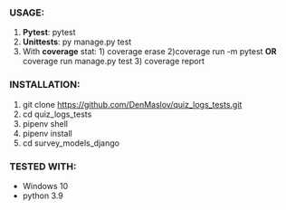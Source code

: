 ### USAGE:
1. **Pytest**: pytest
2. **Unittests**: py manage.py test
3. With **coverage** stat: 1) coverage erase 2)coverage run -m pytest **OR** coverage run manage.py test 3) coverage report

### INSTALLATION:
1. git clone https://github.com/DenMaslov/quiz_logs_tests.git
2. cd quiz_logs_tests
3. pipenv shell
4. pipenv install
5. cd survey_models_django


### TESTED WITH:
* Windows 10
* python 3.9

